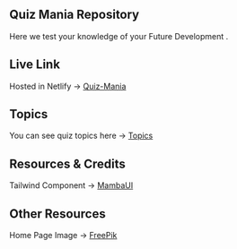 ## Quiz Mania Repository
Here we test your knowledge of your Future Development .

## Live Link 
Hosted in Netlify -> [Quiz-Mania](https://resonant-donut-fd8de8.netlify.app/) 

## Topics 
You can see quiz topics here -> [Topics](https://resonant-donut-fd8de8.netlify.app/topics)

## Resources & Credits
Tailwind Component -> [MambaUI](https://www.mambaui.com/components)

## Other Resources
Home Page Image -> [FreePik](https://www.freepik.com/)

